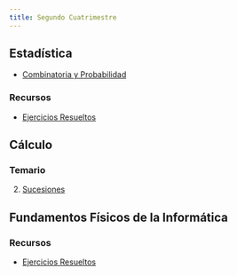 ```yaml
---
title: Segundo Cuatrimestre
---
```


## Estadística

* [Combinatoria y Probabilidad](/informatica/2/est/combinatoria/)

### Recursos

* [Ejercicios Resueltos](/informatica/2/est/ejercicios-resueltos/)

## Cálculo

### Temario

2. [Sucesiones](/informatica/2/calc/sucesiones/)

## Fundamentos Físicos de la Informática

### Recursos

* [Ejercicios Resueltos](/informatica/2/ffi/ejercicios-resueltos/)
